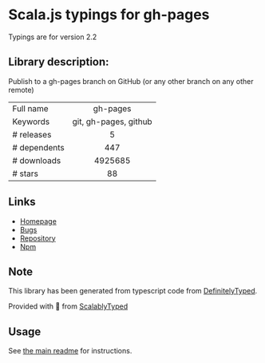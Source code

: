 
# Scala.js typings for gh-pages

Typings are for version 2.2

## Library description:
Publish to a gh-pages branch on GitHub (or any other branch on any other remote)

|                    |                 |
| ------------------ | :-------------: |
| Full name          | gh-pages |
| Keywords           | git, gh-pages, github |
| # releases         | 5 |
| # dependents       | 447 |
| # downloads        | 4925685 |
| # stars            | 88 |

## Links
- [Homepage](https://github.com/tschaub/gh-pages)
- [Bugs](https://github.com/tschaub/gh-pages/issues)
- [Repository](https://github.com/tschaub/gh-pages)
- [Npm](https://www.npmjs.com/package/gh-pages)
    


## Note
This library has been generated from typescript code from [DefinitelyTyped](https://definitelytyped.org).

Provided with :purple_heart: from [ScalablyTyped](https://github.com/oyvindberg/ScalablyTyped)

## Usage
See [the main readme](../../readme.md) for instructions.


